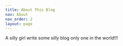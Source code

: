 ```yaml
---
title: About This Blog
nav: About
nav_order: 2
layout: page
---
```

A silly girl write some silly blog
only one in the world!!!
